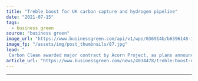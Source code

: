 ```yaml
---
title: "Treble boost for UK carbon capture and hydrogen pipeline"
date: "2021-07-15"
tags: 
  - business green
source: "business green"
image_url: "https://www.businessgreen.com/api/v1/wps/036914b/b6396148-19ab-4aad-8baa-3a7e50804cc6/3/Aldbrough-2-185x114.jpg"
image_fp: "/assets/img/post_thumbnails/87.jpg"
lead: "
 Carbon Clean awarded major contract by Acorn Project, as plans announced for major new Teesside CCS power project and proposals unveiled for world-leading hydrogen storage facilities ..."
article_url: "https://www.businessgreen.com/news/4034478/treble-boost-uk-carbon-capture-hydrogen-pipeline"
---
```


---
